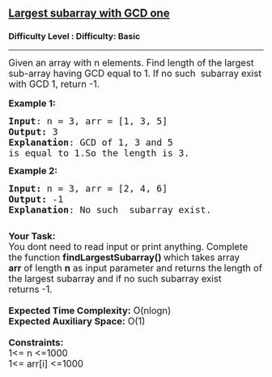 <h2><a href="https://www.geeksforgeeks.org/problems/largest-subarray-with-gcd-one4535/1">Largest subarray with GCD one</a></h2><h3>Difficulty Level : Difficulty: Basic</h3><hr><div class="problems_problem_content__Xm_eO"><p><span style="font-size:18px">Given an array with n elements. Find length of the largest sub-array having GCD equal to 1. If no such &nbsp;subarray exist with&nbsp;GCD 1, return&nbsp;-1.</span><br>
<br>
<span style="font-size:18px"><strong>Example 1:</strong></span></p>

<pre><span style="font-size:18px"><strong>Input</strong>: n = 3, arr = [1, 3, 5]
<strong>Output:</strong>&nbsp;3&nbsp;
<strong>Explanation</strong>: GCD of 1, 3 and 5
is equal to 1.So the length is 3. </span>
</pre>

<p><span style="font-size:18px"><strong>Example 2:</strong></span></p>

<pre><span style="font-size:18px"><strong>Input: </strong>n = 3,<strong> </strong>arr = [2, 4, 6]
<strong>Output:&nbsp;</strong>-1
<strong>Explanation</strong>: No such &nbsp;subarray exist.
</span></pre>

<p><br>
<span style="font-size:18px"><strong>Your Task:&nbsp;&nbsp;</strong><br>
You dont need to read input or print anything. Complete the function <strong>findLargestSubarray</strong><strong>()&nbsp;</strong>which takes array <strong>arr</strong>&nbsp;of length <strong>n</strong>&nbsp;as input parameter and returns&nbsp;the<strong>&nbsp;</strong>length of the largest subarray and if no such subarray exist<br>
returns -1.&nbsp;<br>
<br>
<strong>Expected Time Complexity:</strong> O(nlogn)<br>
<strong>Expected Auxiliary Space:</strong> O(1)<br>
<br>
<strong>Constraints:</strong><br>
1&lt;= n&nbsp;&lt;=1000<br>
1&lt;= arr[i] &lt;=1000</span></p>
</div>